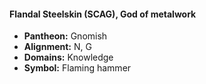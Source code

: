 #### Flandal Steelskin (SCAG), God of metalwork
- **Pantheon:** Gnomish
- **Alignment:** N, G
- **Domains:** Knowledge
- **Symbol:** Flaming hammer